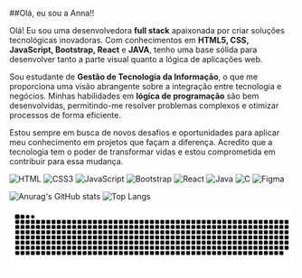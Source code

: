 ##Olá, eu sou a Anna!!

Olá! Eu sou uma desenvolvedora **full stack** apaixonada por criar soluções tecnológicas inovadoras. Com conhecimentos em **HTML5, CSS, JavaScript, Bootstrap, React** e **JAVA**, tenho uma base sólida para desenvolver tanto a parte visual quanto a lógica de aplicações web.

Sou estudante de **Gestão de Tecnologia da Informação**, o que me proporciona uma visão abrangente sobre a integração entre tecnologia e negócios. Minhas habilidades em **lógica de programação** são bem desenvolvidas, permitindo-me resolver problemas complexos e otimizar processos de forma eficiente.

 Estou sempre em busca de novos desafios e oportunidades para aplicar meu conhecimento em projetos que façam a diferença. Acredito que a tecnologia tem o poder de transformar vidas e estou comprometida em contribuir para essa mudança.
 
  

![HTML](https://img.shields.io/badge/HTML-000?style=for-the-badge&logo=html5&logoColor=30A3DC)
![CSS3](https://img.shields.io/badge/CSS-000?style=for-the-badge&logo=css3&logoColor=E94D5F)
![JavaScript](https://img.shields.io/badge/JavaScript-000?style=for-the-badge&logo=javascript&logoColor=30A3DC)
![Bootstrap](https://img.shields.io/badge/Bootstrap-000?style=for-the-badge&logo=bootstrap&logoColor=30A3DC)
![React](https://img.shields.io/badge/React-black?style=for-the-badge&logo=react&logoColor=30A3DC)
![Java](https://img.shields.io/badge/Java-000?style=for-the-badge&logo=java&logoColor=30A3DC)
![C](https://img.shields.io/badge/C-00599C?style=for-the-badge&logo=c&logoColor=white&color=black)
![Figma](https://img.shields.io/badge/Figma-black?style=for-the-badge&logo=figma&logoColor=30A3DC)

![Anurag's GitHub stats](https://github-readme-stats.vercel.app/api?username=annabrt&show_icons=true&theme=tokyonight)
![Top Langs](https://github-readme-stats.vercel.app/api/top-langs/?username=annabrt&show_progress=true&theme=tokyonight)

<picture>
  <source
    media="(prefers-color-scheme: dark)"
    srcset="https://raw.githubusercontent.com/platane/snk/output/github-contribution-grid-snake-dark.svg"
  />
  <source
    media="(prefers-color-scheme: light)"
    srcset="https://raw.githubusercontent.com/platane/snk/output/github-contribution-grid-snake.svg"
  />
  <img
    alt="github contribution grid snake animation"
    src="https://raw.githubusercontent.com/platane/snk/output/github-contribution-grid-snake.svg"
  />
</picture>
